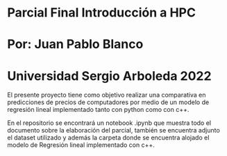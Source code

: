# Parcial Final Introducción a HPC
# Por: Juan Pablo Blanco
# Universidad Sergio Arboleda 2022

El presente proyecto tiene como objetivo realizar una comparativa en predicciones de precios de computadores por medio de un modelo de regresión lineal implementado tanto con python como con c++.

En el repositorio se encontrará un notebook .ipynb que muestra todo el documento sobre la elaboración del parcial, también se encuentra adjunto el dataset utilizado y además la carpeta donde se encuentra alojado el modelo de Regresión lineal implementado con c++. 
